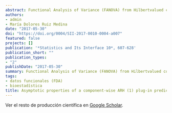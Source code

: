 ```yaml
---
abstract: Functional Analysis of Variance (FANOVA) from Hilbertvalued correlated data with spatial rectangular or circular supports is analyzed, when Dirichlet conditions are assumed on the boundary. Specifically, a Hilbert-valued fixed effect model with error term defined from an Autoregressive Hilbertian process of order one (ARH(1) process) is considered. A new statistical test is also derived to contrast the significance of the functional fixed effect parameters. The Dirichlet conditions established at the boundary affect the dependence range of the correlated error term. While the rate of convergence to zero of the eigenvalues of the covariance kernels, characterizing the Gaussian functional error components, directly affects the stability of the generalized least-squares parameter estimation problem. A simulation study and a real-data application related to fMRI analysis are undertaken to illustrate the performance of the parameter estimator and statistical test derived.
authors:
- admin
- María Dolores Ruiz Medina
date: "2017-05-30"
doi: "https://doi.org/0004/SII-2017-0010-0004-a007"
featured: false 
projects: []
publication: '*Statistics and Its Interface 10*, 607-628'
publication_short: ""
publication_types:
- "2"
publishDate: "2017-05-30"
summary: Functional Analysis of Variance (FANOVA) from Hilbertvalued correlated data with spatial rectangular or circular supports is analyzed, when Dirichlet conditions are assumed on the boundary. Specifically, a Hilbert-valued fixed effect model with error term defined from an Autoregressive Hilbertian process of order one (ARH(1) process) is considered. A new statistical test is also derived to contrast the significance of the functional fixed effect parameters. The Dirichlet conditions established at the boundary affect the dependence range of the correlated error term. While the rate of convergence to zero of the eigenvalues of the covariance kernels, characterizing the Gaussian functional error components, directly affects the stability of the generalized least-squares parameter estimation problem. A simulation study and a real-data application related to fMRI analysis are undertaken to illustrate the performance of the parameter estimator and statistical test derived.
tags:
- datos funcionales (FDA)
- bioestadística
title: Asymptotic properties of a component-wise ARH (1) plug-in predictor
---
```


Ver el resto de producción científica en [Google Scholar](https://scholar.google.es/citations?user=Wb3lxFIAAAAJ&hl=es).
